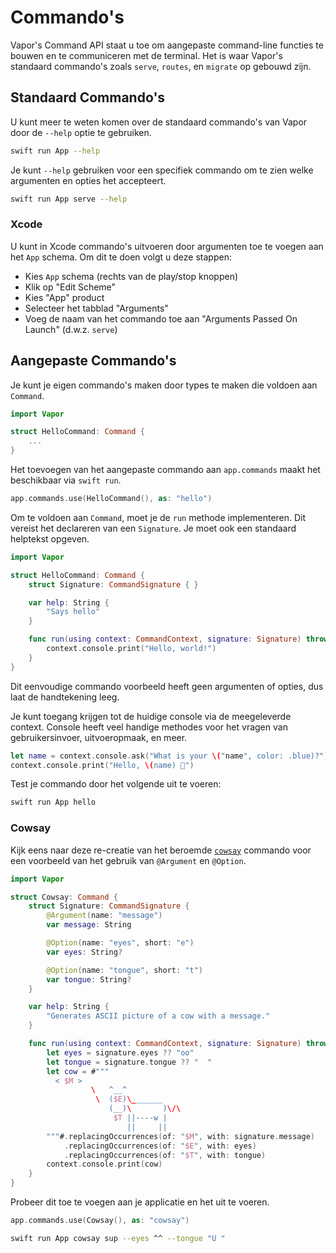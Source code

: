 # Commando's

Vapor's Command API staat u toe om aangepaste command-line functies te bouwen en te communiceren met de terminal. Het is waar Vapor's standaard commando's zoals `serve`, `routes`, en `migrate` op gebouwd zijn. 

## Standaard Commando's

U kunt meer te weten komen over de standaard commando's van Vapor door de `--help` optie te gebruiken. 

```sh
swift run App --help
```

Je kunt `--help` gebruiken voor een specifiek commando om te zien welke argumenten en opties het accepteert.

```sh
swift run App serve --help
```

### Xcode

U kunt in Xcode commando's uitvoeren door argumenten toe te voegen aan het `App` schema. Om dit te doen volgt u deze stappen: 

- Kies `App` schema (rechts van de play/stop knoppen)
- Klik op "Edit Scheme"
- Kies "App" product
- Selecteer het tabblad "Arguments"
- Voeg de naam van het commando toe aan "Arguments Passed On Launch" (d.w.z. `serve`)

## Aangepaste Commando's

Je kunt je eigen commando's maken door types te maken die voldoen aan `Command`. 

```swift
import Vapor

struct HelloCommand: Command { 
	...
}
```

Het toevoegen van het aangepaste commando aan `app.commands` maakt het beschikbaar via `swift run`. 

```swift
app.commands.use(HelloCommand(), as: "hello")
```

Om te voldoen aan `Command`, moet je de `run` methode implementeren. Dit vereist het declareren van een `Signature`. Je moet ook een standaard helptekst opgeven.

```swift
import Vapor

struct HelloCommand: Command {
    struct Signature: CommandSignature { }

    var help: String {
        "Says hello"
    }

    func run(using context: CommandContext, signature: Signature) throws {
        context.console.print("Hello, world!")
    }
}
```

Dit eenvoudige commando voorbeeld heeft geen argumenten of opties, dus laat de handtekening leeg.

Je kunt toegang krijgen tot de huidige console via de meegeleverde context. Console heeft veel handige methodes voor het vragen van gebruikersinvoer, uitvoeropmaak, en meer. 

```swift
let name = context.console.ask("What is your \("name", color: .blue)?")
context.console.print("Hello, \(name) 👋")
```

Test je commando door het volgende uit te voeren:

```sh
swift run App hello
```

### Cowsay

Kijk eens naar deze re-creatie van het beroemde [`cowsay`](https://en.wikipedia.org/wiki/Cowsay) commando voor een voorbeeld van het gebruik van `@Argument` en `@Option`.

```swift
import Vapor

struct Cowsay: Command {
    struct Signature: CommandSignature {
        @Argument(name: "message")
        var message: String

        @Option(name: "eyes", short: "e")
        var eyes: String?

        @Option(name: "tongue", short: "t")
        var tongue: String?
    }

    var help: String {
        "Generates ASCII picture of a cow with a message."
    }

    func run(using context: CommandContext, signature: Signature) throws {
        let eyes = signature.eyes ?? "oo"
        let tongue = signature.tongue ?? "  "
        let cow = #"""
          < $M >
                  \   ^__^
                   \  ($E)\_______
                      (__)\       )\/\
                       $T ||----w |
                          ||     ||
        """#.replacingOccurrences(of: "$M", with: signature.message)
            .replacingOccurrences(of: "$E", with: eyes)
            .replacingOccurrences(of: "$T", with: tongue)
        context.console.print(cow)
    }
}
```

Probeer dit toe te voegen aan je applicatie en het uit te voeren.

```swift
app.commands.use(Cowsay(), as: "cowsay")
```

```sh
swift run App cowsay sup --eyes ^^ --tongue "U "
```
